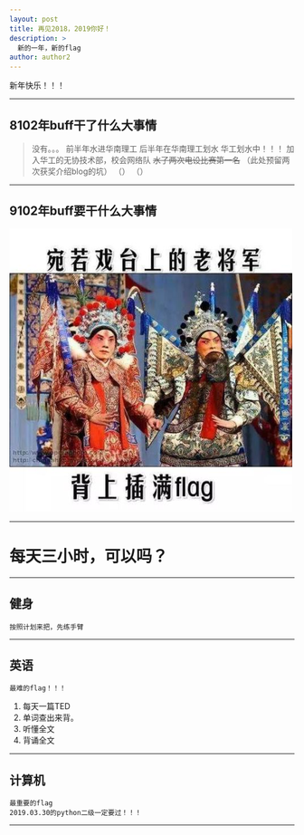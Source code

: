 ```yaml
---
layout: post
title: 再见2018，2019你好！
description: >
  新的一年，新的flag
author: author2
---
```


新年快乐！！！

--------

## 8102年buff干了什么大事情

> 没有。。。
> 前半年水进华南理工
> 后半年在华南理工划水
华工划水中！！！
> 加入华工的无协技术部，校会网络队
> ~~水了两次电设比赛第一名~~
（此处预留两次获奖介绍blog的坑）
（）
（）

---------

## 9102年buff要干什么大事情


![1](/assets/img/daily/1.jpg)

---
# 每天三小时，可以吗？

----
## 健身
    按照计划来把，先练手臂

---
## 英语
    最难的flag！！！
1. 每天一篇TED          
2. 单词查出来背。           
3. 听懂全文         
4. 背诵全文         

---

## 计算机
    最重要的flag
    2019.03.30的python二级一定要过！！！
   
---